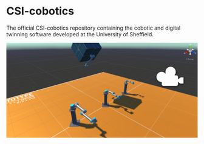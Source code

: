 # CSI-cobotics
The official CSI-cobotics repository containing the cobotic and digital twinning software developed at the University of Sheffield.

![Alt text](/resources/ur_systems.png?raw=true "Primiative multi-robot scenario")

